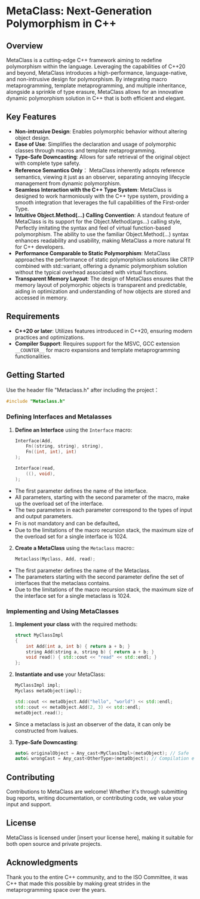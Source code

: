 # MetaClass: Next-Generation Polymorphism in C++

## Overview

MetaClass is a cutting-edge C++ framework aiming to redefine polymorphism within the language. Leveraging the capabilities of C++20 and beyond, MetaClass introduces a high-performance, language-native, and non-intrusive design for polymorphism. By integrating macro metaprogramming, template metaprogramming, and multiple inheritance, alongside a sprinkle of type erasure, MetaClass allows for an innovative dynamic polymorphism solution in C++ that is both efficient and elegant.

## Key Features

- **Non-intrusive Design**: Enables polymorphic behavior without altering object design.
- **Ease of Use**: Simplifies the declaration and usage of polymorphic classes through macros and template metaprogramming.
- **Type-Safe Downcasting**: Allows for safe retrieval of the original object with complete type safety.
- **Reference Semantics Only**： MetaClass inherently adopts reference semantics, viewing it just as an observer, separating annoying lifecycle management from dynamic polymorphism.
- **Seamless Interaction with the C++ Type System**: MetaClass is designed to work harmoniously with the C++ type system, providing a smooth integration that leverages the full capabilities of the First-order Type.
- **Intuitive Object.Method(...) Calling Convention**: A standout feature of MetaClass is its support for the Object.Method(args...) calling style, Perfectly imitating the syntax and feel of virtual function-based polymorphism. The ability to use the familiar Object.Method(...) syntax enhances readability and usability, making MetaClass a more natural fit for C++ developers.
- **Performance Comparable to Static Polymorphism**: MetaClass approaches the performance of static polymorphism solutions like CRTP combined with std::variant, offering a dynamic polymorphism solution without the typical overhead associated with virtual functions.
- **Transparent Memory Layout**: The design of MetaClass ensures that the memory layout of polymorphic objects is transparent and predictable, aiding in optimization and understanding of how objects are stored and accessed in memory.


## Requirements

- **C++20 or later**: Utilizes features introduced in C++20, ensuring modern practices and optimizations.
- **Compiler Support**: Requires support for the MSVC, GCC extension `__COUNTER__` for macro expansions and template metaprogramming functionalities.

## Getting Started

Use the header file "Metaclass.h" after including the project：
```cpp
#include "Metaclass.h"
```

### Defining Interfaces and Metalasses

1. **Define an Interface** using the `Interface` macro:

    ```cpp
    Interface(Add,
        Fn((string, string), string),
        Fn((int, int), int)
    ); 

    Interface(read,
        ((), void), 
    );
    ```
+ The first parameter defines the name of the interface.
+ All parameters, starting with the second parameter of the macro, make up the overload set of the interface.
+ The two parameters in each parameter correspond to the types of input and output parameters.
+ Fn is not mandatory and can be defaulted。
+ Due to the limitations of the macro recursion stack, the maximum size of the overload set for a single interface is 1024.

2. **Create a MetaClass** using the `Metaclass` macro::

    ```cpp
    Metaclass(Myclass, Add, read);
    ```
+ The first parameter defines the name of the Metaclass.
+ The parameters starting with the second parameter define the set of interfaces that the metaclass contains.
+ Due to the limitations of the macro recursion stack, the maximum size of the interface set for a single metaclass is 1024.
### Implementing and Using MetaClasses

1. **Implement your class** with the required methods:

    ```cpp
    struct MyClassImpl
    {
        int Add(int a, int b) { return a + b; }
        string Add(string a, string b) { return a + b; }
        void read() { std::cout << "read" << std::endl; }
    };
    ```
    
2. **Instantiate and use** your MetaClass:

    ```cpp
    MyClassImpl impl;
    Myclass metaObject(impl);

    std::cout << metaObject.Add("hello", "world") << std::endl;
    std::cout << metaObject.Add(2, 3) << std::endl;
    metaObject.read();
    ```
+ Since a metaclass is just an observer of the data, it can only be constructed from lvalues.
3. **Type-Safe Downcasting**:

    ```cpp
    auto& originalObject = Any_cast<MyClassImpl>(metaObject); // Safe
    auto& wrongCast = Any_cast<OtherType>(metaObject); // Compilation error
    ```
## Contributing

Contributions to MetaClass are welcome! Whether it's through submitting bug reports, writing documentation, or contributing code, we value your input and support.

## License

MetaClass is licensed under [insert your license here], making it suitable for both open source and private projects.

## Acknowledgments

Thank you to the entire C++ community, and to the ISO Committee, it was C++ that made this possible by making great strides in the metaprogramming space over the years.
